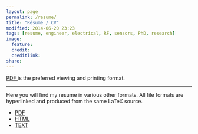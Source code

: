 ```yaml
---
layout: page
permalink: /resume/
title: "Résumé / CV"
modified: 2014-06-20 23:23
tags: [resume, engineer, electrical, RF, sensors, PhD, research]
image:
  feature: 
  credit: 
  creditlink: 
share: 
---
```

<a href="http://bit.ly/1f6qma2" target="_blank"><i class="fa fa-file-pdf-o"></i> PDF </a> is the preferred viewing and printing format. 


----------

Here you will find my resume in various other formats. All file formats are hyperlinked and produced from the same LaTeX source.

- <a href="http://bit.ly/1f6qma2" target="_blank"><i class="fa fa-file-pdf-o fa-2x"></i> PDF </a>
- <a href="http://bit.ly/1duxe0o" target="_blank"><i class="fa fa-file-code-o fa-2x"></i> HTML </a>
- <a href="http://bit.ly/1cqKtye" target="_blank"><i class="fa fa-file-text-o fa-2x"></i> TEXT </a>



